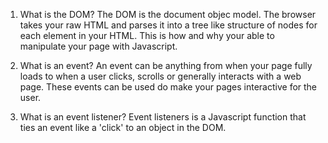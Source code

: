 1. What is the DOM?
    The DOM is the document objec model. The browser takes your raw HTML and parses it into a tree like structure of nodes for each element in your HTML. This is how and why your able to manipulate your page with Javascript.


2. What is an event?
    An event can be anything from when your page fully loads to when a user clicks, scrolls or generally interacts with a web page. These events can be used do make your pages interactive for the user.

2. What is an event listener?
    Event listeners is a Javascript function that ties an event like a 'click' to an object in the DOM.